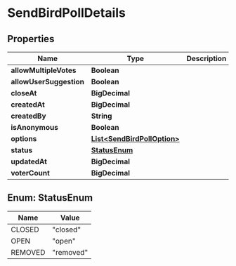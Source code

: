 

# SendBirdPollDetails


## Properties

| Name | Type | Description | Notes |
|------------ | ------------- | ------------- | -------------|
|**allowMultipleVotes** | **Boolean** |  |  [optional] |
|**allowUserSuggestion** | **Boolean** |  |  [optional] |
|**closeAt** | **BigDecimal** |  |  [optional] |
|**createdAt** | **BigDecimal** |  |  [optional] |
|**createdBy** | **String** |  |  [optional] |
|**isAnonymous** | **Boolean** |  |  [optional] |
|**options** | [**List&lt;SendBirdPollOption&gt;**](SendBirdPollOption.md) |  |  [optional] |
|**status** | [**StatusEnum**](#StatusEnum) |  |  [optional] |
|**updatedAt** | **BigDecimal** |  |  [optional] |
|**voterCount** | **BigDecimal** |  |  [optional] |



## Enum: StatusEnum

| Name | Value |
|---- | -----|
| CLOSED | &quot;closed&quot; |
| OPEN | &quot;open&quot; |
| REMOVED | &quot;removed&quot; |




